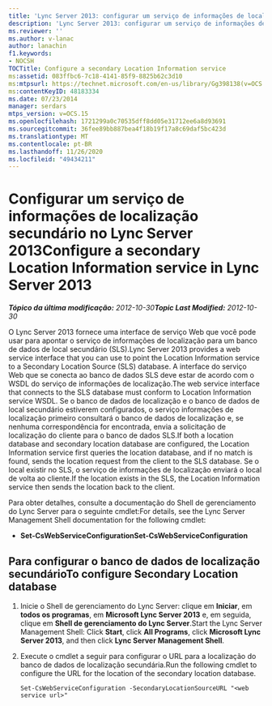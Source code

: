 ```yaml
---
title: 'Lync Server 2013: configurar um serviço de informações de localização secundário'
description: 'Lync Server 2013: configurar um serviço de informações de localização secundário.'
ms.reviewer: ''
ms.author: v-lanac
author: lanachin
f1.keywords:
- NOCSH
TOCTitle: Configure a secondary Location Information service
ms:assetid: 083ffbc6-7c18-4141-85f9-8825b62c3d10
ms:mtpsurl: https://technet.microsoft.com/en-us/library/Gg398138(v=OCS.15)
ms:contentKeyID: 48183334
ms.date: 07/23/2014
manager: serdars
mtps_version: v=OCS.15
ms.openlocfilehash: 1721299a0c70535dff8dd05e31712ee6a8d93691
ms.sourcegitcommit: 36fee89bb887bea4f18b19f17a8c69daf5bc423d
ms.translationtype: MT
ms.contentlocale: pt-BR
ms.lasthandoff: 11/26/2020
ms.locfileid: "49434211"
---
```

# <a name="configure-a-secondary-location-information-service-in-lync-server-2013"></a><span data-ttu-id="07a50-103">Configurar um serviço de informações de localização secundário no Lync Server 2013</span><span class="sxs-lookup"><span data-stu-id="07a50-103">Configure a secondary Location Information service in Lync Server 2013</span></span>

<div data-xmlns="http://www.w3.org/1999/xhtml">

<div class="topic" data-xmlns="http://www.w3.org/1999/xhtml" data-msxsl="urn:schemas-microsoft-com:xslt" data-cs="https://msdn.microsoft.com/">

<div data-asp="https://msdn2.microsoft.com/asp">



</div>

<div id="mainSection">

<div id="mainBody"><span data-ttu-id="07a50-104">

<span> </span></span><span class="sxs-lookup"><span data-stu-id="07a50-104">

<span> </span></span></span>

<span data-ttu-id="07a50-105">_**Tópico da última modificação:** 2012-10-30_</span><span class="sxs-lookup"><span data-stu-id="07a50-105">_**Topic Last Modified:** 2012-10-30_</span></span>

<span data-ttu-id="07a50-106">O Lync Server 2013 fornece uma interface de serviço Web que você pode usar para apontar o serviço de informações de localização para um banco de dados de local secundário (SLS).</span><span class="sxs-lookup"><span data-stu-id="07a50-106">Lync Server 2013 provides a web service interface that you can use to point the Location Information service to a Secondary Location Source (SLS) database.</span></span> <span data-ttu-id="07a50-107">A interface do serviço Web que se conecta ao banco de dados SLS deve estar de acordo com o WSDL do serviço de informações de localização.</span><span class="sxs-lookup"><span data-stu-id="07a50-107">The web service interface that connects to the SLS database must conform to Location Information service WSDL.</span></span> <span data-ttu-id="07a50-108">Se o banco de dados de localização e o banco de dados de local secundário estiverem configurados, o serviço informações de localização primeiro consultará o banco de dados de localização e, se nenhuma correspondência for encontrada, envia a solicitação de localização do cliente para o banco de dados SLS.</span><span class="sxs-lookup"><span data-stu-id="07a50-108">If both a location database and secondary location database are configured, the Location Information service first queries the location database, and if no match is found, sends the location request from the client to the SLS database.</span></span> <span data-ttu-id="07a50-109">Se o local existir no SLS, o serviço de informações de localização enviará o local de volta ao cliente.</span><span class="sxs-lookup"><span data-stu-id="07a50-109">If the location exists in the SLS, the Location Information service then sends the location back to the client.</span></span>

<span data-ttu-id="07a50-110">Para obter detalhes, consulte a documentação do Shell de gerenciamento do Lync Server para o seguinte cmdlet:</span><span class="sxs-lookup"><span data-stu-id="07a50-110">For details, see the Lync Server Management Shell documentation for the following cmdlet:</span></span>

  - <span data-ttu-id="07a50-111">**Set-CsWebServiceConfiguration**</span><span class="sxs-lookup"><span data-stu-id="07a50-111">**Set-CsWebServiceConfiguration**</span></span>

<div>

## <a name="to-configure-secondary-location-database"></a><span data-ttu-id="07a50-112">Para configurar o banco de dados de localização secundário</span><span class="sxs-lookup"><span data-stu-id="07a50-112">To configure Secondary Location database</span></span>

1.  <span data-ttu-id="07a50-113">Inicie o Shell de gerenciamento do Lync Server: clique em **Iniciar**, em **todos os programas**, em **Microsoft Lync Server 2013** e, em seguida, clique em **Shell de gerenciamento do Lync Server**.</span><span class="sxs-lookup"><span data-stu-id="07a50-113">Start the Lync Server Management Shell: Click **Start**, click **All Programs**, click **Microsoft Lync Server 2013**, and then click **Lync Server Management Shell**.</span></span>

2.  <span data-ttu-id="07a50-114">Execute o cmdlet a seguir para configurar o URL para a localização do banco de dados de localização secundária.</span><span class="sxs-lookup"><span data-stu-id="07a50-114">Run the following cmdlet to configure the URL for the location of the secondary location database.</span></span>
    
        Set-CsWebServiceConfiguration -SecondaryLocationSourceURL "<web service url>" 

<span data-ttu-id="07a50-115"></div>

</div>

<span> </span>

</div>

</div>

</span><span class="sxs-lookup"><span data-stu-id="07a50-115"></div>

</div>

<span> </span>

</div>

</div>

</span></span></div>

